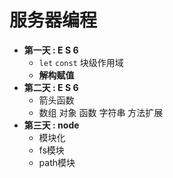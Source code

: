 # 服务器编程
* **第一天 : E S 6**
  * `let`   `const`    块级作用域
  * **解构赋值**
* **第二天 : E S 6**
  * 箭头函数
  * 数组 对象  函数  字符串  方法扩展
* **第三天 : node**
  * 模块化   
  * fs模块   
  * path模块











